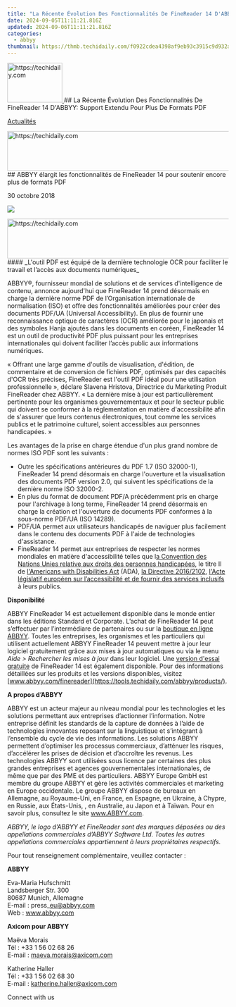 ```yaml
---
title: "La Récente Évolution Des Fonctionnalités De FineReader 14 D'ABBYY: Support Extendu Pour Plus De Formats PDF"
date: 2024-09-05T11:11:21.816Z
updated: 2024-09-06T11:11:21.816Z
categories:
  - abbyy
thumbnail: https://thmb.techidaily.com/f0922cdea4398af9eb93c3915c9d932ac3a495368c2166a8e69e3bccbb692700.jpg
---
```


<!-- affiliate ads begin -->
<a href="https://aligracehair.sjv.io/c/5597632/2135351/19272" target="_top" id="2135351">
  <img src="//a.impactradius-go.com/display-ad/19272-2135351" border="0" alt="https://techidaily.com" width="125" height="90"/>
</a>
<img height="0" width="0" src="https://aligracehair.sjv.io/i/5597632/2135351/19272" style="position:absolute;visibility:hidden;" border="0" />
<!-- affiliate ads end -->
## La Récente Évolution Des Fonctionnalités De FineReader 14 D'ABBYY: Support Extendu Pour Plus De Formats PDF

[Actualités](https://tools.techidaily.com/abbyy/products/)

<!-- affiliate ads begin -->
<a href="https://ephamedtechinc.pxf.io/c/5597632/2137211/26400" target="_top" id="2137211">
  <img src="//a.impactradius-go.com/display-ad/26400-2137211" border="0" alt="https://techidaily.com" width="728" height="90"/>
</a>
<img height="0" width="0" src="https://ephamedtechinc.pxf.io/i/5597632/2137211/26400" style="position:absolute;visibility:hidden;" border="0" />
<!-- affiliate ads end -->
## ABBYY élargit les fonctionnalités de FineReader 14 pour soutenir encore plus de formats PDF

30 octobre 2018

![](https://content.abbyy.com/-/media/project/abbyy/abbyy/branchtemplates/shutterstock_1272462163_1296-x-729.jpg?h=729&iar=0&w=1296)

<!-- affiliate ads begin -->
<a href="https://appsumo.8odi.net/c/5597632/2137395/7443" target="_top" id="2137395">
  <img src="//a.impactradius-go.com/display-ad/7443-2137395" border="0" alt="https://techidaily.com" width="728" height="90"/>
</a>
<img height="0" width="0" src="https://appsumo.8odi.net/i/5597632/2137395/7443" style="position:absolute;visibility:hidden;" border="0" />
<!-- affiliate ads end -->
#### _L'outil PDF est équipé de la dernière technologie OCR pour faciliter le travail et l’accès aux documents numériques_

  
ABBYY®, fournisseur mondial de solutions et de services d'intelligence de contenu, annonce aujourd'hui que FineReader 14 prend désormais en charge la dernière norme PDF de l’Organisation internationale de normalisation (ISO) et offre des fonctionnalités améliorées pour créer des documents PDF/UA (Universal Accessibility). En plus de fournir une reconnaissance optique de caractères (OCR) améliorée pour le japonais et des symboles Hanja ajoutés dans les documents en coréen, FineReader 14 est un outil de productivité PDF plus puissant pour les entreprises internationales qui doivent faciliter l’accès public aux informations numériques.

« Offrant une large gamme d'outils de visualisation, d'édition, de commentaire et de conversion de fichiers PDF, optimisés par des capacités d'OCR très précises, FineReader est l'outil PDF idéal pour une utilisation professionnelle », déclare Slavena Hristova, Directrice du Marketing Produit FineReader chez ABBYY. « La dernière mise à jour est particulièrement pertinente pour les organismes gouvernementaux et pour le secteur public qui doivent se conformer à la réglementation en matière d'accessibilité afin de s'assurer que leurs contenus électroniques, tout comme les services publics et le patrimoine culturel, soient accessibles aux personnes handicapées. »

Les avantages de la prise en charge étendue d'un plus grand nombre de normes ISO PDF sont les suivants :

* Outre les spécifications antérieures du PDF 1.7 (ISO 32000-1), FineReader 14 prend désormais en charge l'ouverture et la visualisation des documents PDF version 2.0, qui suivent les spécifications de la dernière norme ISO 32000-2.
* En plus du format de document PDF/A précédemment pris en charge pour l'archivage à long terme, FineReader 14 prend désormais en charge la création et l'ouverture de documents PDF conformes à la sous-norme PDF/UA (ISO 14289).
* PDF/UA permet aux utilisateurs handicapés de naviguer plus facilement dans le contenu des documents PDF à l'aide de technologies d'assistance.
* FineReader 14 permet aux entreprises de respecter les normes mondiales en matière d'accessibilité telles que l[a Convention des Nations Unies relative aux droits des personnes handicapées](https://www.un.org/development/desa/disabilities/convention-on-the-rights-of-persons-with-disabilities/the-convention-in-brief.html "Convention des Nations Unies relative aux droits des personnes handicapées"), le titre II de [l'Americans with Disabilities Act](https://www.ada.gov/ada%5Ftitle%5FII.htm "Americans with Disabilities Act") (ADA), [la Directive 2016/2102](https://eur-lex.europa.eu/legal-content/fr/TXT/HTML/?uri=CELEX:32016L2102 "la Directive 2016/2102"), [l'Acte législatif européen sur l’accessibilité et de fournir des services inclusifs](http://ec.europa.eu/social/main.jsp?catId=1202&langId=en "l'Acte législatif européen sur l’accessibilité et de fournir des services inclusifs") à leurs publics.

  
**Disponibilité**

ABBYY FineReader 14 est actuellement disponible dans le monde entier dans les éditions Standard et Corporate. L’achat de FineReader 14 peut s’effectuer par l’intermédiare de partenaires ou sur la [boutique en ligne ABBYY](https://tools.techidaily.com/abbyy/products/). Toutes les entreprises, les organismes et les particuliers qui utilisent actuellement ABBYY FineReader 14 peuvent mettre à jour leur logiciel gratuitement grâce aux mises à jour automatiques ou via le menu _Aide > Rechercher les mises à jour_ dans leur logiciel. Une [version d'essai gratuite](https://tools.techidaily.com/abbyy/products/) de FineReader 14 est également disponible. Pour des informations détaillées sur les produits et les versions disponibles, visitez [www.abbyy.com/finereader](https://tools.techidaily.com/abbyy/products/).

  
**A propos d’ABBYY**

ABBYY est un acteur majeur au niveau mondial pour les technologies et les solutions permettant aux entreprises d’actionner l’information. Notre entreprise définit les standards de la capture de données à l’aide de technologies innovantes reposant sur la linguistique et s’intégrant à l’ensemble du cycle de vie des informations. Les solutions ABBYY permettent d’optimiser les processus commerciaux, d’atténuer les risques, d’accélérer les prises de décision et d’accroître les revenus. Les technologies ABBYY sont utilisées sous licence par certaines des plus grandes entreprises et agences gouvernementales internationales, de même que par des PME et des particuliers. ABBYY Europe GmbH est membre du groupe ABBYY et gère les activités commerciales et marketing en Europe occidentale. Le groupe ABBYY dispose de bureaux en Allemagne, au Royaume-Uni, en France, en Espagne, en Ukraine, à Chypre, en Russie, aux États-Unis, , en Australie, au Japon et à Taïwan. Pour en savoir plus, consultez le site www.ABBYY.com.

_ABBYY, le logo d’ABBYY et FineReader sont des marques déposées ou des appellations commerciales d’ABBYY Software Ltd. Toutes les autres appellations commerciales appartiennent à leurs propriétaires respectifs._

  
Pour tout renseignement complémentaire, veuillez contacter :

**ABBYY**

Eva-Maria Hufschmitt  
Landsberger Str. 300  
80687 Munich, Allemagne  
E-mail : press\_eu@abbyy.com  
Web : www.abbyy.com  
  
**Axicom pour ABBYY**

Maëva Morais  
Tél : +33 1 56 02 68 26  
E-mail : [maeva.morais@axicom.com](https://tools.techidaily.com/abbyy/products/)

Katherine Haller  
Tél : +33 1 56 02 68 30  
E-mail : [katherine.haller@axicom.com](https://tools.techidaily.com/abbyy/products/)

Connect with us

<ins class="adsbygoogle"
     style="display:block"
     data-ad-format="autorelaxed"
     data-ad-client="ca-pub-7571918770474297"
     data-ad-slot="1223367746"></ins>



<ins class="adsbygoogle"
     style="display:block"
     data-ad-client="ca-pub-7571918770474297"
     data-ad-slot="8358498916"
     data-ad-format="auto"
     data-full-width-responsive="true"></ins>


